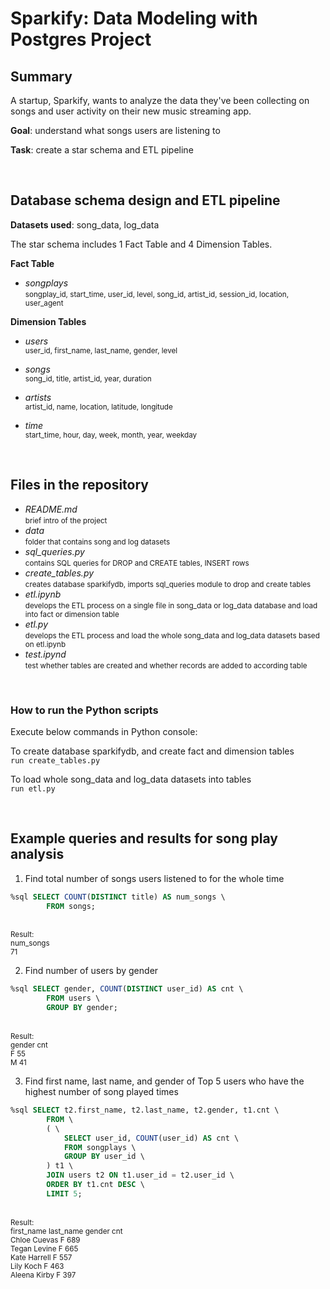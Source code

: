 # Sparkify: Data Modeling with Postgres Project <br>

## Summary

A startup, Sparkify, wants to analyze the data they've been collecting on songs and user activity on their new music streaming app. 

**Goal**: understand what songs users are listening to

**Task**: create a star schema and ETL pipeline

<br>

## Database schema design and ETL pipeline

**Datasets used**: song_data, log_data

The star schema includes 1 Fact Table and 4 Dimension Tables. 

**Fact Table**

- *songplays* <br>
<small>songplay_id, start_time, user_id, level, song_id, artist_id, session_id, location, user_agent</small>

**Dimension Tables**

- *users* <br>
<small>user_id, first_name, last_name, gender, level</small>

- *songs* <br>
<small>song_id, title, artist_id, year, duration</small>

- *artists* <br>
<small>artist_id, name, location, latitude, longitude</small>

- *time* <br>
<small>start_time, hour, day, week, month, year, weekday</small>

<br>

## Files in the repository

- *README.md* <br>
<small>brief intro of the project</small>
- *data* <br>
<small>folder that contains song and log datasets</small>
- *sql_queries.py* <br>
<small>contains SQL queries for DROP and CREATE tables, INSERT rows</small>
- *create_tables.py* <br>
<small>creates database sparkifydb, imports sql_queries module to drop and create tables</small>
- *etl.ipynb* <br>
<small>develops the ETL process on a single file in song_data or log_data database and load into fact or dimension table</small>
- *etl.py* <br>
<small>develops the ETL process and load the whole song_data and log_data datasets based on etl.ipynb</small>
- *test.ipynd* <br>
<small>test whether tables are created and whether records are added to according table</small>

<br>

### How to run the Python scripts

Execute below commands in Python console: 

To create database sparkifydb, and create fact and dimension tables <br>
    `run create_tables.py`

To load whole song_data and log_data datasets into tables <br>
    `run etl.py`

<br>

## Example queries and results for song play analysis

1. Find total number of songs users listened to for the whole time
```sql
%sql SELECT COUNT(DISTINCT title) AS num_songs \
        FROM songs;
```
<br>
    <small>Result: <br>
    num_songs<br>
    71</small>


2. Find number of users by gender
```sql
%sql SELECT gender, COUNT(DISTINCT user_id) AS cnt \
        FROM users \
        GROUP BY gender;
```
<br>
    <small>Result: <br>
    gender   cnt<br>
    F        55<br>
    M        41</small>


3. Find first name, last name, and gender of Top 5 users who have the highest number of song played times
```sql
%sql SELECT t2.first_name, t2.last_name, t2.gender, t1.cnt \
        FROM \
        ( \
            SELECT user_id, COUNT(user_id) AS cnt \
            FROM songplays \
            GROUP BY user_id \
        ) t1 \
        JOIN users t2 ON t1.user_id = t2.user_id \
        ORDER BY t1.cnt DESC \
        LIMIT 5;
```
<br>
    <small>Result: <br>
    first_name   last_name   gender   cnt<br>
    Chloe        Cuevas      F        689<br>
    Tegan        Levine      F        665<br>
    Kate         Harrell     F        557<br>
    Lily         Koch        F        463<br>
    Aleena       Kirby       F        397</small>

